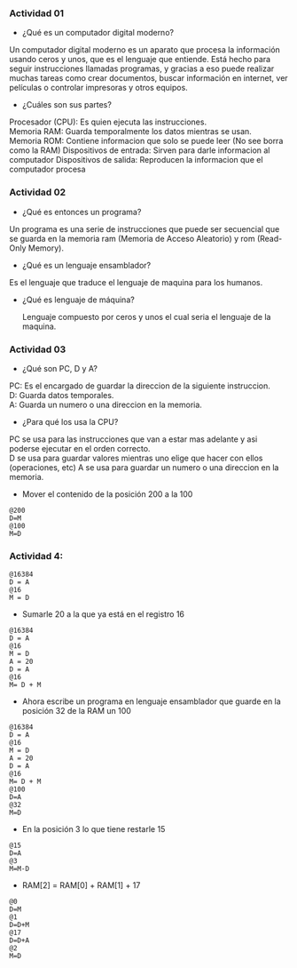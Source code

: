 ### Actividad 01

* ¿Qué es un computador digital moderno?
  
Un computador digital moderno es un aparato que procesa la información usando ceros y unos, que es el lenguaje que entiende. Está hecho para seguir instrucciones llamadas programas, y gracias a eso puede realizar muchas tareas como crear documentos, buscar información en internet, ver películas o controlar impresoras y otros equipos.

  
* ¿Cuáles son sus partes?

Procesador (CPU): Es quien ejecuta las instrucciones.  
Memoria RAM: Guarda temporalmente los datos mientras se usan.  
Memoria ROM: Contiene informacion que solo se puede leer (No see borra como la RAM) 
Dispositivos de entrada: Sirven para darle informacion al computador
Dispositivos de salida: Reproducen la informacion que el computador procesa


### Actividad 02

* ¿Qué es entonces un programa?

Un programa es una serie de instrucciones que puede ser secuencial que se guarda en la memoria ram (Memoria de Acceso Aleatorio) y rom (Read-Only Memory).

  
* ¿Qué es un lenguaje ensamblador?

Es el lenguaje que traduce el lenguaje de maquina para los humanos.
  
* ¿Qué es lenguaje de máquina?

  Lenguaje compuesto por ceros y unos el cual seria el lenguaje de la maquina.

### Actividad 03
* ¿Qué son PC, D y A?

PC: Es el encargado de guardar la direccion de la siguiente instruccion.  
D: Guarda datos temporales.  
A: Guarda un numero o una direccion en la memoria.
  
* ¿Para qué los usa la CPU?

PC se usa para las instrucciones que van a estar mas adelante y asi poderse ejecutar en el orden correcto.  
D se usa para guardar valores mientras uno elige que hacer con ellos (operaciones, etc)
A se usa para guardar un numero o una direccion en la memoria.
  

* Mover el contenido de la posición 200 a la 100 
```
@200  
D=M 
@100 
M=D 
 ```
### Actividad 4:  
 ```
@16384  
D = A  
@16  
M = D 
 ```
* Sumarle 20 a la que ya está en el registro 16 
 ```
@16384  
D = A  
@16  
M = D 
A = 20 
D = A 
@16 
M= D + M 
 ```
* Ahora escribe un programa en lenguaje ensamblador que guarde en la posición 32 de la RAM un 100 
 ```
@16384  
D = A  
@16  
M = D 
A = 20 
D = A 
@16 
M= D + M 
@100 
D=A 
@32 
M=D 
 ```
* En la posición 3 lo que tiene restarle 15 
```
@15 
D=A 
@3 
M=M-D 
 ```
* RAM[2] = RAM[0] + RAM[1] + 17 
 ```
@0 
D=M 
@1 
D=D+M 
@17 
D=D+A 
@2 
M=D 
```

